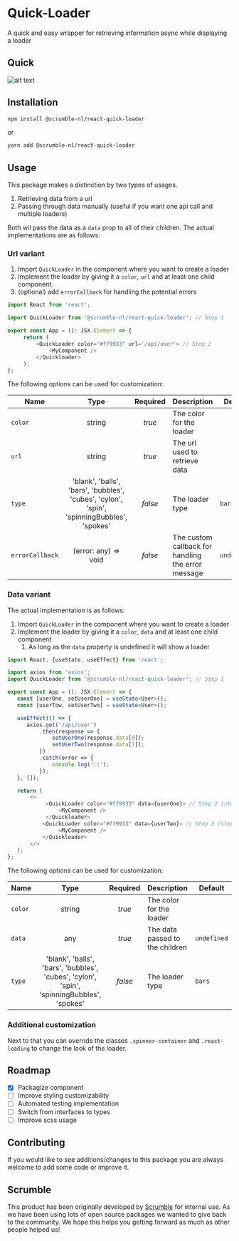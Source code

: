 # Quick-Loader
A quick and easy wrapper for retrieving information async while displaying a loader

## Quick
![alt text](https://scrumble.nl/wp-content/uploads/2020/03/quick.png "Quick image")
## Installation

```sh
npm install @scrumble-nl/react-quick-loader
```

or

```sh
yarn add @scrumble-nl/react-quick-loader
```
## Usage

This package makes a distinction by two types of usages.
1. Retrieving data from a url
2. Passing through data manually (useful if you want one api call and multiple loaders)

Both wil pass the data as a `data` prop to all of their children.
The actual implementations are as follows:

### Url variant
1. Import `QuickLoader` in the component where you want to create a loader
2. Implement the loader by giving it a `color`, `url` and at least one child component.
3. (optional) add `errorCallback` for handling the potential errors

```typescript
import React from 'react';

import QuickLoader from '@scrumble-nl/react-quick-loader'; // Step 1

export const App = (): JSX.Element => {
     return (
         <QuickLoader color="#ff9933" url='/api/user'> // Step 2
             <MyComponent />
         </Quickloader>     
     );
};
```

The following options can be used for customization:

| Name            |                                            Type                                            | Required | Description                                        | Default     |
|-----------------|:------------------------------------------------------------------------------------------:|:--------:|:---------------------------------------------------|-------------|
| `color`         |                                           string                                           |  *true*  | The color for the loader                           |             |
| `url`           |                                           string                                           |  *true*  | The url used to retrieve data                      |             |
| `type`          | 'blank', 'balls', 'bars', 'bubbles', 'cubes', 'cylon', 'spin', 'spinningBubbles', 'spokes' | *false*  | The loader type                                    | `bars`      |
| `errorCallback` |                                    (error: any) => void                                    | *false*  | The custom callback for handling the error message | `undefined` |

### Data variant
The actual implementation is as follows:
1. Import `QuickLoader` in the component where you want to create a loader
2. Implement the loader by giving it a `color`, `data` and at least one child component
   1. As long as the `data` property is undefined it will show a loader

```typescript
import React, {useState, useEffect} from 'react';

import axios from 'axios';
import QuickLoader from '@scrumble-nl/react-quick-loader'; // Step 1

export const App = (): JSX.Element => {
   const [userOne, setUserOne] = useState<User>();
   const [userTow, setUserTwo] = useState<User>();

   useEffect(() => {
      axios.get('/api/user')
          .then(response => {
              setUserOne(response.data[0]);
              setUserTwo(response.data[1]);
          })
          .catch(error => {
              console.log(':(');
          });
   }, []);

   return (
       <>
            <QuickLoader color="#ff9933" data={userOne}> // Step 2 (step 3.1)
                <MyComponent /> 
            </Quickloader>
           <QuickLoader color="#ff9933" data={userTwo}> // Step 2 (step 3.1)
                <MyComponent />
           </Quickloader>
       </>
   );
};
```
The following options can be used for customization:

| Name         | Type                                                                                   | Required | Description                         | Default |
|--------------|:----------------------------------------------------------------------------------------:|:----------:|:-------------------------------------| -------- |
| `color`      | string                                                                                 | *true*     | The color for the loader           |  |
| `data`       | any                                                                                 | *true*    | The data passed to the children           | `undefined`|
| `type`       | 'blank', 'balls', 'bars', 'bubbles', 'cubes', 'cylon', 'spin', 'spinningBubbles', 'spokes'                                                                                 | *false*    | The loader type          | `bars` |

### Additional customization
Next to that you can override the classes `.spinner-container` and `.react-loading` to change the look of the loader.

## Roadmap
- [x] Packagize component
- [ ] Improve styling customizability
- [ ] Automated testing implementation
- [ ] Switch from interfaces to types
- [ ] Improve scss usage

## Contributing
If you would like to see additions/changes to this package you are always welcome to add some code or improve it.

## Scrumble
This product has been originally developed by [Scrumble](https://www.scrumble.nl) for internal use. As we have been using lots of open source packages we wanted to give back to the community. We hope this helps you getting forward as much as other people helped us!
